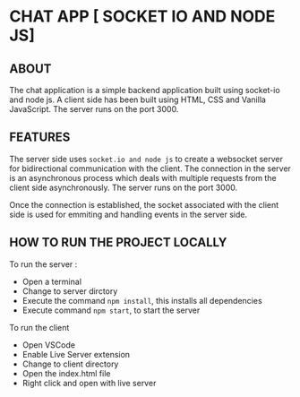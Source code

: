# CHAT APP [ SOCKET IO AND NODE JS]

## ABOUT
The chat application is a simple backend application built using socket-io and node js. A client side has been built using HTML, CSS and Vanilla JavaScript. The server runs on the port 3000.

## FEATURES
The server side uses `socket.io and node js` to create a websocket server for bidirectional communication with the client. 
The connection in the server is an asynchronous process which deals with multiple requests from the client side asynchronously. The server runs on the port 3000.



Once the connection is established, the socket associated with the client side is used for emmiting and handling events in the server side.

## HOW TO RUN THE PROJECT LOCALLY
To run the server : 
 - Open a terminal
 - Change to server dirctory
 - Execute the command `npm install`, this installs all dependencies
 - Execute command `npm start`, to start the server

To run the client
- Open VSCode
- Enable Live Server extension
- Change to client directory
- Open the index.html file
- Right click and open with live server
